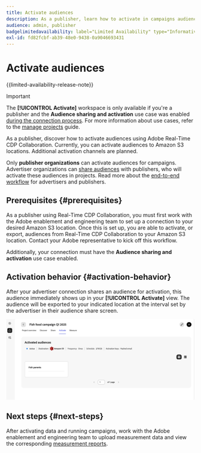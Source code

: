 ```yaml
---
title: Activate audiences
description: As a publisher, learn how to activate in campaigns audiences shared with you by your collaborator. 
audience: admin, publisher
badgelimitedavailability: label="Limited Availability" type="Informative" url="https://helpx.adobe.com/legal/product-descriptions/real-time-customer-data-platform-collaboration.html newtab=true"
exl-id: fd82fcbf-ab39-48e0-9438-0a9046693431
---
```

# Activate audiences

{{limited-availability-release-note}}

>[!IMPORTANT]
>
>The **[!UICONTROL Activate]** workspace is only available if you're a publisher and the **Audience sharing and activation** use case was enabled [during the connection process](../connect/establishing-connections.md#connection-settings). For more information about use cases, refer to the [manage projects](./manage-projects.md#project-use-cases) guide.

As a publisher, discover how to activate audiences using Adobe Real-Time CDP Collaboration. Currently, you can activate audiences to Amazon S3 locations. Additional activation channels are planned.

Only **publisher organizations** can activate audiences for campaigns. Advertiser organizations can [share audiences](/help/guide/collaborate/share.md) with publishers, who will activate these audiences in projects. Read more about the [end-to-end workflow](/help/guide/end-to-end-workflow.md) for advertisers and publishers.

## Prerequisites {#prerequisites}

As a publisher using Real-Time CDP Collaboration, you must first work with the Adobe enablement and engineering team to set up a connection to your desired Amazon S3 location. Once this is set up, you are able to activate, or export, audiences from Real-Time CDP Collaboration to your Amazon S3 location. Contact your Adobe representative to kick off this workflow.

Additionally, your connection must have the **Audience sharing and activation** use case enabled.

## Activation behavior {#activation-behavior}

After your advertiser connection shares an audience for activation, this audience immediately shows up in your **[!UICONTROL Activate]** view. The audience will be exported to your indicated location at the interval set by the advertiser in their audience share screen.

![Activate workflow to an Amazon S3 destination.](/help/assets/collaborate/activate/activate-to-amazon-s3.png)

## Next steps {#next-steps}

After activating data and running campaigns, work with the Adobe enablement and engineering team to upload measurement data and view the corresponding [measurement reports](/help/guide/collaborate/measure.md).
